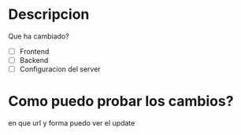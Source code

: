 # Descripcion
Que ha cambiado?

- [ ] Frontend
- [ ] Backend
- [ ] Configuracion del server

# Como puedo probar los cambios?
en que url y forma puedo ver el update
